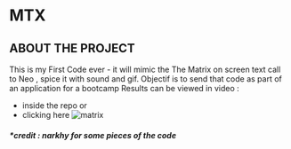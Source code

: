 # **MTX**
## ABOUT THE PROJECT
  This is my First Code ever - it will mimic the The Matrix on screen text call to Neo , spice it with sound and gif. Objectif is to send that code as part of an application for a bootcamp
 Results can be viewed in video : 
 - inside the repo or
 - clicking  here  ![matrix]([https://xxx.jpg](https://u.pcloud.link/publink/show?code=XZiwToVZj4ljReycWLJOPVHKeP8gap6wWjN7)https://u.pcloud.link/publink/show?code=XZiwToVZj4ljReycWLJOPVHKeP8gap6wWjN7)





##### *credit :  narkhy for  some pieces of the code 
